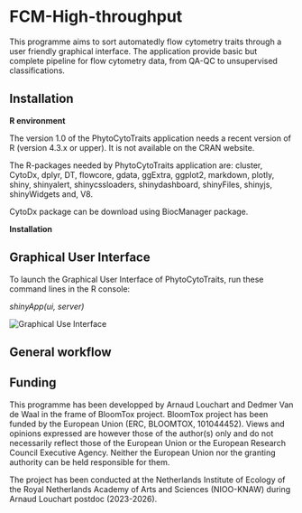 # FCM-High-throughput

This programme aims to sort automatedly flow cytometry traits through a user friendly graphical interface. The application provide basic but complete pipeline for flow cytometry data, from QA-QC to unsupervised classifications.

## Installation

**R environment**

The version 1.0 of the PhytoCytoTraits application needs a recent version of R (version 4.3.x or upper). It is not available on the CRAN website.

The R-packages needed by PhytoCytoTraits application are: cluster, CytoDx, dplyr, DT, flowcore, gdata, ggExtra, ggplot2, markdown, plotly, shiny, shinyalert, shinycssloaders, shinydashboard, shinyFiles, shinyjs, shinyWidgets and, V8.

CytoDx package can be download using BiocManager package. 

**Installation**

## Graphical User Interface

To launch the Graphical User Interface of PhytoCytoTraits, run these command lines in the R console:

*shinyApp(ui, server)*

![Graphical Use Interface](https://github.com/user-attachments/assets/e65b06ba-877d-407b-a27d-846eeccc40ab)

## General workflow

## Funding

This programme has been developped by Arnaud Louchart and Dedmer Van de Waal in the frame of BloomTox project. BloomTox project has been funded by the European Union (ERC, BLOOMTOX, 101044452). Views and opinions expressed are however those of the author(s) only and do not necessarily reflect those of the European Union or the European Research Council Executive Agency. Neither the European Union nor the granting authority can be held responsible for them.

The project has been conducted at the Netherlands Institute of Ecology of the Royal Netherlands Academy of Arts and Sciences (NIOO-KNAW) during Arnaud Louchart postdoc (2023-2026).
